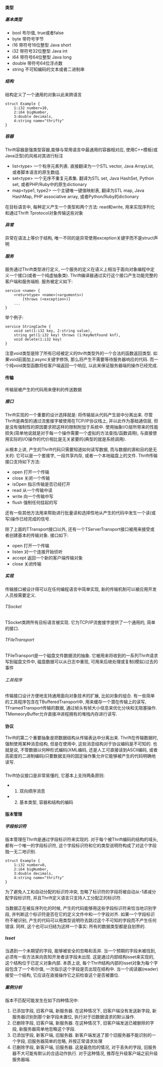 
#### 类型

##### 基本类型

* bool 布尔值, true或者false
* byte 带符号字节
* i16 带符号16位整型  Java short
* i32 带符号32位整型  Java int
* i64 带符号64位整型  Java long
* double 带符号64位浮点数
* string 不可知编码的文本或者二进制串

##### 结构
结构定义了一个通用的对象以此来跨语言
    
    struct Example {
        1:i32 number=10,
        2:i64 bigNumber,
        3:double decimals,
        4:string name="thrifty"
    }

##### 容器
Thrift容器是强类型容器,能够与常用语言中最通用的容器相对应, 使用C++模板(或Java泛型)的风格对其进行标注

* list\<type> 一个有序元素列表. 直接翻译为一个STL vector, Java ArrayList, 或者脚本语言的原生数组.
* set\<type> 一个无序不重复元素集. 翻译为STL set, Java HashSet, Python set, 或者PHP/Ruby中的原生dictionary
* map\<type1, type2> 一个主键唯一键值映射表, 翻译为STL map, Java HashMap, PHP associative array, 或者Python/Ruby的dictionary

在目标语言中, 每种定义产生一个类型和两个方法: read和write, 用来实现序列化和通过Thrift Tprotocol对象传输这些对象

##### 异常
异常在语法上等价于结构, 唯一不同的是异常使用exception关键字而不是struct声明

##### 服务
服务通过Thrift类型进行定义, 一个服务的定义在语义上相当于面向对象编程中定义一个接口(或者一个纯虚抽象类). Thrift编译器通过实行这个接口产生功能完整的客户端和服务端桩. 服务被定义如下:

    service <name> {
        <returntype> <name>(<arguments>)
            [throws (<exception>)]
        ...
    }

举个例子:
    
    service StringCache {
        void set(1:i32 key, 2:string value),
        string get(1:i32 key) throws (1:KeyNotFound knf),
        void delete(1:i32 key)
    }

注意void类型是除了所有已经被定义的thrift类型外的一个合法的函数返回类型. 如果void前面加上async关键字修饰, 那么将产生不需要等待服务器响应的代码. 而一个纯void类型函数将给客户端返回一个响应, 以此来保证服务器端的操作已经完成.

#### 传输
传输层被产生的代码用来便利的传送数据

##### 接口
Thrift实现的一个重要的设计选择就是: 将传输层从代码产生层中分离出来. 尽管Thrift是典型的通过流套接字被使用在TCP/IP协议栈上, 并以此作为基础通信层, 但是没有强制性的原因要求把这样的限制附加于系统中. 使用抽象I/O层所带来的性能损失(简单地说就是对于每一个操作需要一个虚拟的方法查找/函数调用), 与直接使用实际的I/O操作的代价相比是无关紧要的(典型的就是系统调用).

从根本上讲, 产生的Thrift代码只需要知道如何读写数据, 而与数据的源和目的是无关的: 它可以是一个套接字, 一段共享内存, 或者一个本地磁盘上的文件. Thrift传输接口支持如下方法:

* open 打开一个传输
* close 关闭一个传输
* isOpen 指示传输是否已经打开
* read 从一个传输中读
* write 向一个传输中写
* flush 强制任何挂起的写

还有一些其他方法用来帮助进行批量读和选择性地从产生的代码中发生一个读(或写)操作已经完成的信号.

除了上面的TTransport接口以外, 还有一个TServerTransport接口被用来接受或者创建基本的传输对象. 接口如下:

* open 打开一个传输
* listen 对一个连接开始侦听
* accept 返回一个新的客户端传输对象
* close 关闭传输

##### 实现
传输接口被设计得可以在任何编程语言中简单实现, 新的传输机制可以被应用开发人员按需要定义.

###### TSocket
TSocket类跨所有目标语言被实现. 它为TCP/IP流套接字提供了一个通用的, 简单的接口.

###### TFileTransport
TFileTransport是一个磁盘文件数据流的抽象. 它被用来将收到的一系列Thrift请求写到磁盘文件中, 磁盘数据可以从日志中重现, 可用来后继处理或复制(模拟)过去的事件

###### 工具程序
传输接口设计方便地支持通用面向对象技术的扩展, 比如对象的组合. 有一些简单的工具程序包含在TBufferedTransport中, 用来缓存一个潜在传输上的读写, TFramedTransport传输的数据, 通过帧头有帧大小信息来优化分块和无阻塞操作. TMemeoryBuffer允许直接冲进程拥有的堆栈内存进行读写.

#### 协议
Thrift的第二个重要抽象是把数据结构从传输表达中分离出来. Thrift在传输数据时, 强制使用某种消息结构, 但是在使用中, 这些消息结构对于协议编码是不可知的. 也就是说, 不管数据以何种形式编码(XML编码, 还是人工可直接读到ASCII编码, 或者高密度的二进制编码)只要数据支持的固定操作集允许它能够被产生的代码明确地读写.

#####
Thrift协议接口是非常易懂的, 它基本上支持两条原则:

* 1) 双向顺序消息
* 2) 基本类型, 容器和结构的编码

#### 版本管理

##### 字段标识符
版本管理在Thrift是通过字段标识符来实现的. 对于每个被Thrift编码的结构的域头, 都有一个唯一的字段标识符, 这个字段标识符和它的类型说明符构成了对这个字段独一无二地识别. 

    struct Example {
        1:i32 number=0,
        2:i64 bigNumber,
        3:double decimals,
        4:string name="thrifty"
    }

为了避免人工和自动分配的标识符冲突, 忽略了标识符的字段将被自动从-1递减分配字段标识符, 并且Thrift定义语言只支持人工分配正的标识符.

当数据正在被反序列化的时候, 产生的代码能够用这些字段标识符来恰当地识别字段, 并判断这个标识符是否在它的定义文件中和一个字段对齐. 如果一个字段标识符不被识别, 产生的代码可以用类型说明符去跳过这个不可知的字段而不产生任何错误. 同样, 这个也可以归结为这样一个事实: 所有的数据类型都是自划界的.

##### Isset
当遇到一个未期望的字段, 能够被安全的忽略和丢弃. 当一个预期的字段未被找到, 必须有一些方法来向告知开发者该字段未出现. 这是通过内部结构isset来实现的, 这个结构位于已定义对象内部. 本质上说, 每个Thrift结构内部的isset对象为每个字段包含了一个布尔值, 一次指示这个字段是否出现在结构中. 当一个阅读器(reader)接受一个结构, 它应该在直接操作它之前检查这个是否被置位.

##### 案例分析
版本不匹配可能发生在如下四种情况中:

1. 已添加字段, 旧客户端, 新服务器. 在这种情况下, 旧客户端没有发送新字段, 新服务器识别到那个新字段未置位, 执行对于旧数据请求的默认操作.
2. 已删除字段, 旧客户端, 新服务器. 在这种情况下, 旧客户端发送已被删除的字段, 新服务器简单地忽略这个字段.
3. 已添加字段, 新客户端, 旧服务器. 新客户端发送了那个旧服务器不能识别的一个字段, 旧服务器简单的忽略, 并按正常请求处理
4. 已删除字段, 新客户端, 旧服务器. 这是最危险的情况, 对于丢失的字段, 旧服务器不大可能有默认的合适动作执行. 对于这种情况, 推荐在升级客户端之前升级服务器端.


 